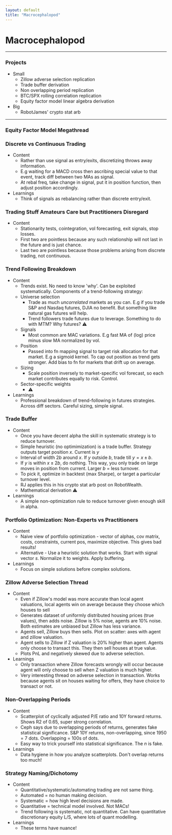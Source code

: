 ```yaml
---
layout: default
title: "Macrocephalopod"
---
```


# Macrocephalopod

---

### Projects

* Small
    * Zillow adverse selection replication
    * Trade buffer derivation
    * Non overlapping period replication
    * BTC/SPX rolling correlation replication
    * Equity factor model linear algebra derivation
* Big
    * RobotJames' crypto stat arb

---


### Equity Factor Model Megathread

### Discrete vs Continuous Trading

* Content
    * Rather than use signal as entry/exits, discretizing throws away information. 
    * E.g waiting for a MACD cross then ascribing special value to that event, track diff between two MAs as signal. 
    * At rebal freq, take change in signal, put it in position function, then adjust position accordingly.
* Learnings
    * Think of signals as rebalancing rather than discrete entry/exit.

### Trading Stuff Amateurs Care but Practitioners Disregard

* Content
    * Stationarity tests, cointegration, vol forecasting, exit signals, stop losses.
    * First two are pointless because any such relationship will not last in the future and is just chance.
    * Last two are pointless because those problems arising from discrete trading, not continuous.



### Trend Following Breakdown

* Content
    * Trends exist. No need to know 'why'. Can be exploited systematically. Components of a trend-following strategy:
    * Universe selection
        * Trade as much _uncorrelated_ markets as you can. E.g if you trade S&P and Nasdaq futures, DJIA no benefit. But something like natural gas futures will help.
        * Trend followers trade futures due to leverage. Something to do with MTM? Why futures? ⚠️
    * Signals
        * Most common are MAC variations. E.g fast MA of (log) price minus slow MA normalized by vol. 
    * Position
        * Passed into fn mapping signal to target risk allocation for that market. E.g a sigmoid kernel. To cap out position as trend gets stronger. Add bias to fn for markets that drift up on average.
    * Sizing
        * Scale position inversely to market-specific vol forecast, so each market contributes equally to risk. Control.
    * Sector-specific weights
        * ⚠️
* Learnings
    * Professional breakdown of trend-following in futures strategies. Across diff sectors. Careful sizing, simple signal.

### Trade Buffer

* Content
    * Once you have decent alpha the skill in systematic strategy is to reduce turnover.
    * Simple heuristic (no optimimization) is a trade buffer. Strategy outputs target position $x$. Current is $y$
    * Interval of width $2b$ around $x$. If $y$ outside $b$, trade till $y=x\pm b$.
    * If $y$ is within $x\pm2b$, do nothing. This way, you only trade on large moves in position from current. Larger $b$ = less turnover.   
    * To pick it, optimize in backtest (max Sharpe), or target a particular turnover level.
    * RJ applies this in his crypto stat arb post on RobotWealth.
    * Mathematical derivation ⚠️
* Learnings
    * A simple non-optimization rule to reduce turnover given enough skill in alpha.

### Portfolio Optimization: Non-Experts vs Practitioners

* Content
    * Naive view of portfolio optimization - vector of alphas, cov matrix, costs, constraints, current pos, maximize objective. This gives bad results!
    * Alternative - Use a heuristic solution that works. Start with signal vector $s$. Normalize it to weights. Apply buffering.
* Learnings
    * Focus on simple solutions before complex solutions.

### Zillow Adverse Selection Thread

* Content
    * Even if Zillow's model was more accurate than local agent valuations, local agents win on average because they choose which houses to sell
    * Generates dataset of uniformly distributed housing prices (true values), then adds noise. Zillow is 5% noise, agents are 10% noise. Both estimates are unbiased but Zillow has less variance. 
    * Agents sell, Zillow buys then sells. Plot on scatter: axes with agent and zillow valuation.
    * Agent sells to Zillow if Z valuation is 20% higher than agent. Agents only choose to transact this. They then sell houses at true value. 
    * Plots PnL and negatively skewed due to adverse selection.
* Learnings
    * Only transaction where Zillow forecasts wrongly will occur because agent will only choose to sell when Z valuation is much higher.
    * Very interesting thread on adverse selection in transaction. Works because agents sit on houses waiting for offers, they have choice to transact or not.

### Non-Overlapping Periods

* Content
    * Scatterplot of cyclically adjusted P/E ratio and 10Y forward returns. Shows R2 of 0.65, super strong correlation.
    * Ceph says due to overlapping periods of returns, generates fake statistical significance. S&P 10Y returns, non-overlapping, since 1950 = 7 dots. Overlapping = 100s of dots.
    * Easy way to trick yourself into statistical significance. The $n$ is fake.
* Learnings
    * Data hygiene in how you analyze scatterplots. Don't overlap returns too much!

### Strategy Naming/Dichotomy

* Content
    * Quantitative/systematic/automating trading are not same thing.
    * Automated = no human making decision.
    * Systematic = how high level decisions are made.
    * Quantitative  = technical model involved. Not MACs!
    * Trend following is systematic, not quantitative. Can have quantitative discretionary equity L/S, where lots of quant modelling.
* Learnings
    * These terms have nuance! 
